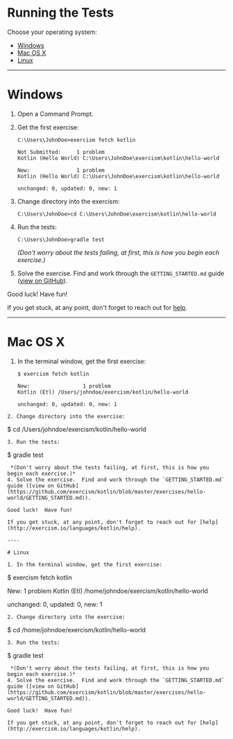 # Running the Tests

Choose your operating system:

* [Windows](#windows)
* [Mac OS X](#mac-os-x)
* [Linux](#linux)

----

# Windows

1. Open a Command Prompt.
2. Get the first exercise:

   ```batchfile
   C:\Users\JohnDoe>exercism fetch kotlin
   ﻿
   Not Submitted:     1 problem
   Kotlin (Hello World) C:\Users\JohnDoe\exercism\kotlin\hello-world

   New:               1 problem
   Kotlin (Hello World) C:\Users\JohnDoe\exercism\kotlin\hello-world

   unchanged: 0, updated: 0, new: 1

   ```
3. Change directory into the exercism:

   ```batchfile
   C:\Users\JohnDoe>cd C:\Users\JohnDoe\exercism\kotlin\hello-world
   ```

4. Run the tests:

   ```batchfile
   C:\Users\JohnDoe>gradle test
   ```
   *(Don't worry about the tests failing, at first, this is how you begin each exercise.)*
5. Solve the exercise.  Find and work through the `GETTING_STARTED.md` guide ([view on GitHub](https://github.com/exercism/kotlin/blob/master/exercises/hello-world/GETTING_STARTED.md)).


Good luck!  Have fun!

If you get stuck, at any point, don't forget to reach out for [help](http://exercism.io/languages/kotlin/help).

----

# Mac OS X

1. In the terminal window, get the first exercise:

   ```
   $ exercism fetch kotlin

   New:                 1 problem
   Kotlin (Etl) /Users/johndoe/exercism/kotlin/hello-world

   unchanged: 0, updated: 0, new: 1

  ```
2. Change directory into the exercise:

   ```
   $ cd /Users/johndoe/exercism/kotlin/hello-world
   ```
3. Run the tests:

  ```
  $ gradle test
  ```
   *(Don't worry about the tests failing, at first, this is how you begin each exercise.)*
4. Solve the exercise.  Find and work through the `GETTING_STARTED.md` guide ([view on GitHub](https://github.com/exercism/kotlin/blob/master/exercises/hello-world/GETTING_STARTED.md)).

Good luck!  Have fun!

If you get stuck, at any point, don't forget to reach out for [help](http://exercism.io/languages/kotlin/help).

----

# Linux

1. In the terminal window, get the first exercise:

   ```
   $ exercism fetch kotlin

   New:                 1 problem
   Kotlin (Etl) /home/johndoe/exercism/kotlin/hello-world

   unchanged: 0, updated: 0, new: 1

  ```
2. Change directory into the exercise:

   ```
   $ cd /home/johndoe/exercism/kotlin/hello-world
   ```
3. Run the tests:

  ```
  $ gradle test
  ```
   *(Don't worry about the tests failing, at first, this is how you begin each exercise.)*
4. Solve the exercise.  Find and work through the `GETTING_STARTED.md` guide ([view on GitHub](https://github.com/exercism/kotlin/blob/master/exercises/hello-world/GETTING_STARTED.md)).

Good luck!  Have fun!

If you get stuck, at any point, don't forget to reach out for [help](http://exercism.io/languages/kotlin/help).

